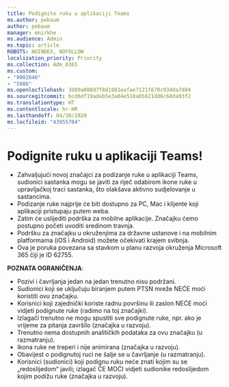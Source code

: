 ```yaml
---
title: Podignite ruku u aplikaciji Teams
ms.author: pebaum
author: pebaum
manager: mnirkhe
ms.audience: Admin
ms.topic: article
ROBOTS: NOINDEX, NOFOLLOW
localization_priority: Priority
ms.collection: Adm_O365
ms.custom:
- "9002646"
- "5086"
ms.openlocfilehash: 3d89a088d7f8d1881eafae7121f670c93dda7d84
ms.sourcegitcommit: bcd6df19adeb5e3a04e518a05621dd6c68da93f2
ms.translationtype: HT
ms.contentlocale: hr-HR
ms.lasthandoff: 04/30/2020
ms.locfileid: "43955704"
---
```

# <a name="raise-your-hand-in-teams"></a>Podignite ruku u aplikaciji Teams!

- Zahvaljujući novoj značajci za podizanje ruke u aplikaciji Teams, sudionici sastanka mogu se javiti za riječ odabirom ikone ruke u upravljačkoj traci sastanka, što olakšava aktivno sudjelovanje u sastancima.
- Podizanje ruke najprije će biti dostupno za PC, Mac i klijente koji aplikaciji pristupaju putem weba.
- Zatim će uslijediti podrška za mobilne aplikacije. Značajku ćemo postupno početi uvoditi sredinom travnja.
- Podršku za značajku u okruženjima za državne ustanove i na mobilnim platformama (iOS i Android) možete očekivati krajem svibnja.
- Ova je poruka povezana sa stavkom u planu razvoja okruženja Microsoft 365 čiji je ID 62755.

**POZNATA OGRANIČENJA**:

- Pozivi i čavrljanja jedan na jedan trenutno nisu podržani.
- Sudionici koji se uključuju biranjem putem PTSN mreže NEĆE moći koristiti ovu značajku.
- Korisnici koji zajednički koriste radnu površinu ili zaslon NEĆE moći vidjeti podignute ruke (radimo na toj značajki).
- Izlagači trenutno ne mogu spustiti sve podignute ruke, npr. ako je vrijeme za pitanja završilo (značajka u razvoju).
- Trenutno nema dostupnih analitičkih podataka za ovu značajku (u razmatranju).
- Ikona ruke ne treperi i nije animirana (značajka u razvoju).
- Obavijest o podignutoj ruci ne šalje se u čavrljanje (u razmatranju).
- Korisnici (sudionici) koji podignu ruku neće znati kojim su se „redoslijedom“ javili; izlagač ĆE MOĆI vidjeti sudionike redoslijedom kojim podižu ruke (značajka u razvoju).
